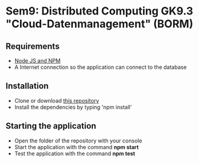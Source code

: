 # Sem9: Distributed Computing GK9.3 "Cloud-Datenmanagement" (BORM)
## Requirements
- [Node JS and NPM](https://docs.npmjs.com/getting-started/installing-node)
- A Internet connection so the application can connect to the database
## Installation
- Clone or download [this repository](https://github.com/fscopulovic-tgm/borm-aufgabe)
- Install the dependencies by typing 'npm install'
## Starting the application
- Open the folder of the repository with your console
- Start the application with the command **npm start**
- Test the application with the command **npm test**
